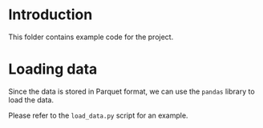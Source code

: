 # Introduction

This folder contains example code for the project.

# Loading data

Since the data is stored in Parquet format, we can use the `pandas` library to load the data.

Please refer to the `load_data.py` script for an example.